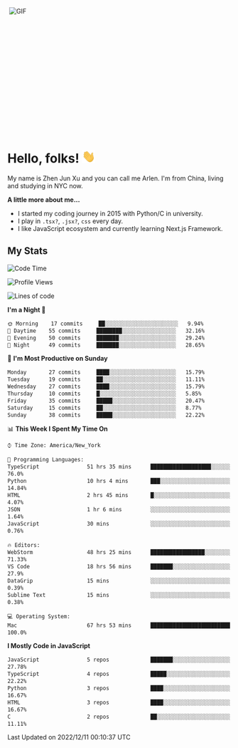 <img align="right" alt="GIF" src="https://media.giphy.com/media/xUA7bdpLxQhsSQdyog/giphy.gif" width="500" height="320" />

# Hello, folks! <img src="https://raw.githubusercontent.com/arlenxuzj/arlenxuzj/master/assets/wave.gif" width="30px">

My name is Zhen Jun Xu and you can call me Arlen. I'm from China, living and studying in NYC now.

**A little more about me...**

 - I started my coding journey in 2015 with Python/C in university.
 - I play in `.tsx?`, `.jsx?`, `css` every day.
 - I like JavaScript ecosystem and currently learning Next.js Framework.

## My Stats

<!--START_SECTION:waka-->
![Code Time](http://img.shields.io/badge/Code%20Time-2%2C705%20hrs%2036%20mins-blue)

![Profile Views](http://img.shields.io/badge/Profile%20Views-1-blue)

![Lines of code](https://img.shields.io/badge/From%20Hello%20World%20I%27ve%20Written-236%20Thousand%20lines%20of%20code-blue)

**I'm a Night 🦉** 

```text
🌞 Morning    17 commits     ██░░░░░░░░░░░░░░░░░░░░░░░   9.94% 
🌆 Daytime    55 commits     ████████░░░░░░░░░░░░░░░░░   32.16% 
🌃 Evening    50 commits     ███████░░░░░░░░░░░░░░░░░░   29.24% 
🌙 Night      49 commits     ███████░░░░░░░░░░░░░░░░░░   28.65%

```
📅 **I'm Most Productive on Sunday** 

```text
Monday       27 commits     ████░░░░░░░░░░░░░░░░░░░░░   15.79% 
Tuesday      19 commits     ██░░░░░░░░░░░░░░░░░░░░░░░   11.11% 
Wednesday    27 commits     ████░░░░░░░░░░░░░░░░░░░░░   15.79% 
Thursday     10 commits     █░░░░░░░░░░░░░░░░░░░░░░░░   5.85% 
Friday       35 commits     █████░░░░░░░░░░░░░░░░░░░░   20.47% 
Saturday     15 commits     ██░░░░░░░░░░░░░░░░░░░░░░░   8.77% 
Sunday       38 commits     █████░░░░░░░░░░░░░░░░░░░░   22.22%

```


📊 **This Week I Spent My Time On** 

```text
⌚︎ Time Zone: America/New_York

💬 Programming Languages: 
TypeScript               51 hrs 35 mins      ███████████████████░░░░░░   76.0% 
Python                   10 hrs 4 mins       ███░░░░░░░░░░░░░░░░░░░░░░   14.84% 
HTML                     2 hrs 45 mins       █░░░░░░░░░░░░░░░░░░░░░░░░   4.07% 
JSON                     1 hr 6 mins         ░░░░░░░░░░░░░░░░░░░░░░░░░   1.64% 
JavaScript               30 mins             ░░░░░░░░░░░░░░░░░░░░░░░░░   0.76%

🔥 Editors: 
WebStorm                 48 hrs 25 mins      █████████████████░░░░░░░░   71.33% 
VS Code                  18 hrs 56 mins      ███████░░░░░░░░░░░░░░░░░░   27.9% 
DataGrip                 15 mins             ░░░░░░░░░░░░░░░░░░░░░░░░░   0.39% 
Sublime Text             15 mins             ░░░░░░░░░░░░░░░░░░░░░░░░░   0.38%

💻 Operating System: 
Mac                      67 hrs 53 mins      █████████████████████████   100.0%

```

**I Mostly Code in JavaScript** 

```text
JavaScript               5 repos             ███████░░░░░░░░░░░░░░░░░░   27.78% 
TypeScript               4 repos             █████░░░░░░░░░░░░░░░░░░░░   22.22% 
Python                   3 repos             ████░░░░░░░░░░░░░░░░░░░░░   16.67% 
HTML                     3 repos             ████░░░░░░░░░░░░░░░░░░░░░   16.67% 
C                        2 repos             ██░░░░░░░░░░░░░░░░░░░░░░░   11.11%

```



 Last Updated on 2022/12/11 00:10:37 UTC
<!--END_SECTION:waka-->
